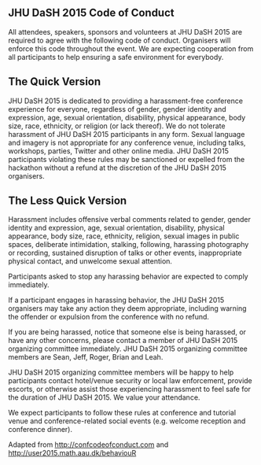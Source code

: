 ## JHU DaSH 2015 Code of Conduct

All attendees, speakers, sponsors and volunteers at JHU DaSH 2015 are required to agree with the following code of conduct. Organisers will enforce this code throughout the event. We are expecting cooperation from all participants to help ensuring a safe environment for everybody.

## The Quick Version

JHU DaSH 2015 is dedicated to providing a harassment-free conference experience for everyone, regardless of gender, gender identity and expression, age, sexual orientation, disability, physical appearance, body size, race, ethnicity, or religion (or lack thereof). We do not tolerate harassment of JHU DaSH 2015 participants in any form. Sexual language and imagery is not appropriate for any conference venue, including talks, workshops, parties, Twitter and other online media. JHU DaSH 2015 participants violating these rules may be sanctioned or expelled from the hackathon without a refund at the discretion of the JHU DaSH 2015 organisers.

## The Less Quick Version

Harassment includes offensive verbal comments related to gender, gender identity and expression, age, sexual orientation, disability, physical appearance, body size, race, ethnicity, religion, sexual images in public spaces, deliberate intimidation, stalking, following, harassing photography or recording, sustained disruption of talks or other events, inappropriate physical contact, and unwelcome sexual attention.

Participants asked to stop any harassing behavior are expected to comply immediately.


If a participant engages in harassing behavior, the JHU DaSH 2015 organisers may take any action they deem appropriate, including warning the offender or expulsion from the conference with no refund.

If you are being harassed, notice that someone else is being harassed, or have any other concerns, please contact a member of JHU DaSH 2015 organizing committee immediately. JHU DaSH 2015 organizing committee members are Sean, Jeff, Roger, Brian and Leah. 

JHU DaSH 2015 organizing committee members will be happy to help participants contact hotel/venue security or local law enforcement, provide escorts, or otherwise assist those experiencing harassment to feel safe for the duration of JHU DaSH 2015. We value your attendance.

We expect participants to follow these rules at conference and tutorial venue and conference-related social events (e.g. welcome reception and conference dinner).

Adapted from http://confcodeofconduct.com and http://user2015.math.aau.dk/behaviouR